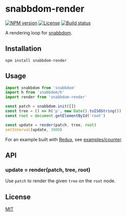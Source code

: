 # snabbdom-render

[![NPM version][npm-img]][npm-url]
[![License][license-img]][license-url]
[![Build status][travis-img]][travis-url]

A rendering loop for [snabbdom][snabbdom].

## Installation

```
npm install snabbdom-render
```

## Usage

``` javascript
import snabbdom from 'snabbdom'
import h from 'snabbdom/h'
import render from 'snabbdom-render'

const patch = snabbdom.init([])
const tree = () => h('p', new Date().toISOString())
const root = document.getElementById('root')

const update = render(patch, tree, root)
setInterval(update, 3000)
```

For an example built with [Redux][redux], see [examples/counter][counter].

## API

### update = render(patch, tree, root)

Use `patch` to render the given `tree` on the `root` node.

## License

[MIT][license-url]

[npm-img]: https://img.shields.io/npm/v/snabbdom-render.svg?style=flat-square
[npm-url]: https://npmjs.com/package/snabbdom-render
[license-img]: http://img.shields.io/npm/l/snabbdom-render.svg?style=flat-square
[license-url]: LICENSE
[travis-img]: https://img.shields.io/travis/gummesson/snabbdom-render.svg?style=flat-square
[travis-url]: https://travis-ci.org/gummesson/snabbdom-render
[snabbdom]: https://www.npmjs.com/package/snabbdom
[redux]: https://github.com/rackt/redux
[counter]: examples/counter
